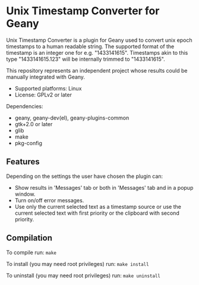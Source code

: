 Unix Timestamp Converter for Geany
==================================


Unix Timestamp Converter is a plugin for Geany used to convert unix
epoch timestamps to a human readable string. The supported format of the
timestamp is an integer one for e.g. "1433141615". Timestamps akin to
this type "1433141615.123" will be internally trimmed to "1433141615".

This repository represents an independent project whose results could
be manually integrated with Geany.

* Supported platforms: Linux
* License: GPLv2 or later

Dependencies:

* geany, geany-dev(el), geany-plugins-common
* gtk+2.0 or later
* glib
* make
* pkg-config

Features
--------

Depending on the settings the user have chosen the plugin can:

* Show results in 'Messages' tab or both in 'Messages' tab and in
a popup window.
* Turn on/off error messages.
* Use only the current selected text as a timestamp source or use the
current selected text with first priority or the clipboard with second
priority.


Compilation
-----------

To compile run: `make`

To install (you may need root privileges) run: `make install`

To uninstall (you may need root privileges) run: `make uninstall`
